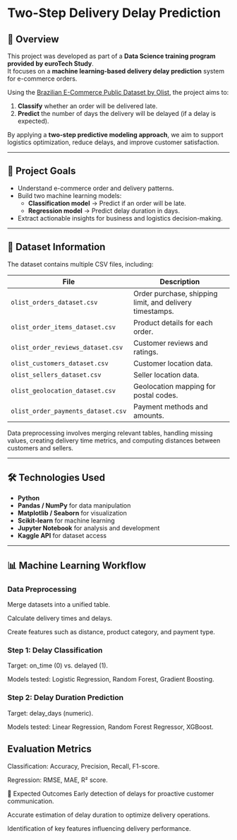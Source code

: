 # Two-Step Delivery Delay Prediction

## 📌 Overview  
This project was developed as part of a **Data Science training program provided by euroTech Study**.  
It focuses on a **machine learning-based delivery delay prediction** system for e-commerce orders.

Using the [Brazilian E-Commerce Public Dataset by Olist](https://www.kaggle.com/datasets/olistbr/brazilian-ecommerce), the project aims to:  
1. **Classify** whether an order will be delivered late.  
2. **Predict** the number of days the delivery will be delayed (if a delay is expected).

By applying a **two-step predictive modeling approach**, we aim to support logistics optimization, reduce delays, and improve customer satisfaction.

---

## 🎯 Project Goals  
- Understand e-commerce order and delivery patterns.  
- Build two machine learning models:  
  - **Classification model** → Predict if an order will be late.  
  - **Regression model** → Predict delay duration in days.  
- Extract actionable insights for business and logistics decision-making.

---

## 📂 Dataset Information  
The dataset contains multiple CSV files, including:

| File | Description |
|------|-------------|
| `olist_orders_dataset.csv` | Order purchase, shipping limit, and delivery timestamps. |
| `olist_order_items_dataset.csv` | Product details for each order. |
| `olist_order_reviews_dataset.csv` | Customer reviews and ratings. |
| `olist_customers_dataset.csv` | Customer location data. |
| `olist_sellers_dataset.csv` | Seller location data. |
| `olist_geolocation_dataset.csv` | Geolocation mapping for postal codes. |
| `olist_order_payments_dataset.csv` | Payment methods and amounts. |

Data preprocessing involves merging relevant tables, handling missing values, creating delivery time metrics, and computing distances between customers and sellers.

---

## 🛠️ Technologies Used  
- **Python**  
- **Pandas / NumPy** for data manipulation  
- **Matplotlib / Seaborn** for visualization  
- **Scikit-learn** for machine learning  
- **Jupyter Notebook** for analysis and development  
- **Kaggle API** for dataset access

---

## 📊 Machine Learning Workflow  

### Data Preprocessing

Merge datasets into a unified table.

Calculate delivery times and delays.

Create features such as distance, product category, and payment type.

### Step 1: Delay Classification

Target: on_time (0) vs. delayed (1).

Models tested: Logistic Regression, Random Forest, Gradient Boosting.

### Step 2: Delay Duration Prediction

Target: delay_days (numeric).

Models tested: Linear Regression, Random Forest Regressor, XGBoost.

## Evaluation Metrics

Classification: Accuracy, Precision, Recall, F1-score.

Regression: RMSE, MAE, R² score.


🚀 Expected Outcomes
Early detection of delays for proactive customer communication.

Accurate estimation of delay duration to optimize delivery operations.

Identification of key features influencing delivery performance.
